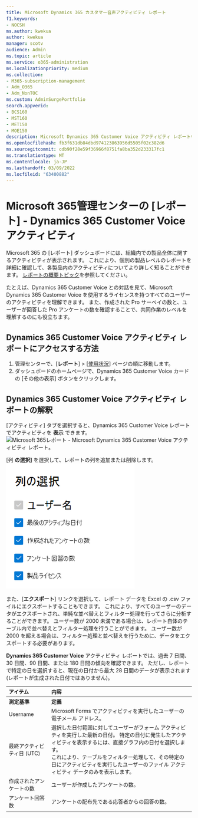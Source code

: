 ```yaml
---
title: Microsoft Dynamics 365 カスタマー音声アクティビティ レポート
f1.keywords:
- NOCSH
ms.author: kwekua
author: kwekua
manager: scotv
audience: Admin
ms.topic: article
ms.service: o365-administration
ms.localizationpriority: medium
ms.collection:
- M365-subscription-management
- Adm_O365
- Adm_NonTOC
ms.custom: AdminSurgePortfolio
search.appverid:
- BCS160
- MST160
- MET150
- MOE150
description: Microsoft Dynamics 365 Customer Voice アクティビティ レポートを取得する方法については、Microsoft 365 の [レポート] ダッシュボードを使用Microsoft 365 管理センター。
ms.openlocfilehash: fb3f631db84dbd974123863956d5505f02c382d6
ms.sourcegitcommit: cdb90f28e59f36966f8751fa8ba352d233317fc1
ms.translationtype: MT
ms.contentlocale: ja-JP
ms.lasthandoff: 03/09/2022
ms.locfileid: "63400882"
---
```

# <a name="microsoft-365-reports-in-the-admin-center---dynamics-365-customer-voice-activity"></a>Microsoft 365管理センターの [レポート] - Dynamics 365 Customer Voice アクティビティ

Microsoft 365 の [レポート] ダッシュボードには、組織内での製品全体に関するアクティビティが表示されます。 これにより、個別の製品レベルのレポートを詳細に確認して、各製品内のアクティビティについてより詳しく知ることができます。 [レポートの概要トピック](activity-reports.md)を参照してください。
  
たとえば、Dynamics 365 Customer Voice との対話を見て、Microsoft Dynamics 365 Customer Voice を使用するライセンスを持つすべてのユーザーのアクティビティを理解できます。 また、作成された Pro サーベイの数と、ユーザーが回答した Pro アンケートの数を確認することで、共同作業のレベルを理解するのにも役立ちます。 
  
## <a name="how-to-get-to-the-dynamics-365-customer-voice-activity-report"></a>Dynamics 365 Customer Voice アクティビティ レポートにアクセスする方法

1. 管理センターで、[**レポート**] \> [<a href="https://go.microsoft.com/fwlink/p/?linkid=2074756" target="_blank">使用状況</a>] ページの順に移動します。 
2. ダッシュボードのホームページで、Dynamics 365 Customer Voice カードの [その他の表示] ボタンをクリックします。
  
## <a name="interpret-the-dynamics-365-customer-voice-activity-report"></a>Dynamics 365 Customer Voice アクティビティ レポートの解釈

[アクティビティ] タブを選択すると、Dynamics 365 Customer Voice レポートでアクティビティを **表示** できます。<br/>![Microsoft 365レポート - Microsoft Dynamics 365 Customer Voice アクティビティ レポート。](../../media/a7e57d18-1ac8-4d4b-bd70-83361505dc3e.png)

[列 **の選択]** を選択して、レポートの列を追加または削除します。  <br/> ![Dynamics 365 Customer Voice アクティビティ レポート - 列を選択します。](../../media/5ab66f4b-32eb-4c9b-9683-1157ae9e2c0a.png)

また、[**エクスポート**] リンクを選択して、レポート データを Excel の .csv ファイルにエクスポートすることもできます。 これにより、すべてのユーザーのデータがエクスポートされ、単純な並べ替えとフィルター処理を行ってさらに分析することができます。 ユーザー数が 2000 未満である場合は、レポート自体のテーブル内で並べ替えとフィルター処理を行うことができます。 ユーザー数が 2000 を超える場合は、フィルター処理と並べ替えを行うために、データをエクスポートする必要があります。 

**Dynamics 365 Customer Voice** アクティビティ レポートでは、過去 7 日間、30 日間、90 日間、または 180 日間の傾向を確認できます。 ただし、レポートで特定の日を選択すると、現在の日付から最大 28 日間のデータが表示されます (レポートが生成された日付ではありません)。
  
|アイテム|内容|
|:-----|:-----|
|**測定基準**|**定義**|
|Username  <br/> |Microsoft Forms でアクティビティを実行したユーザーの電子メール アドレス。  <br/> |
|最終アクティビティ日 (UTC)  <br/> |選択した日付範囲に対してユーザーがフォーム アクティビティを実行した最新の日付。 特定の日付に発生したアクティビティを表示するには、直接グラフ内の日付を選択します。<br/>これにより、テーブルをフィルター処理して、その特定の日にアクティビティを実行したユーザーのファイル アクティビティ データのみを表示します。  <br/> |
|作成されたアンケートの数  <br/> |ユーザーが作成したアンケートの数。   <br/> |
|アンケート回答数  <br/> |アンケートの配布先である応答者からの回答の数。|
|||